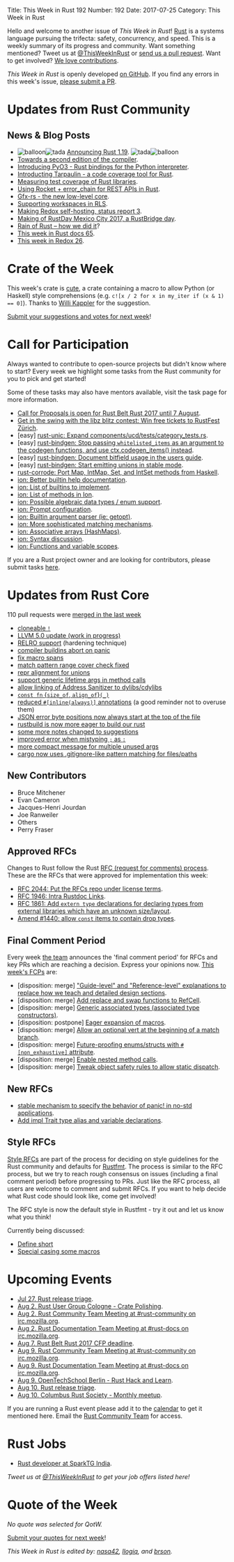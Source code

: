 Title: This Week in Rust 192
Number: 192
Date: 2017-07-25
Category: This Week in Rust

Hello and welcome to another issue of *This Week in Rust*!
[Rust](http://rust-lang.org) is a systems language pursuing the trifecta: safety, concurrency, and speed.
This is a weekly summary of its progress and community.
Want something mentioned? Tweet us at [@ThisWeekInRust](https://twitter.com/ThisWeekInRust) or [send us a pull request](https://github.com/cmr/this-week-in-rust).
Want to get involved? [We love contributions](https://github.com/rust-lang/rust/blob/master/CONTRIBUTING.md).

*This Week in Rust* is openly developed [on GitHub](https://github.com/cmr/this-week-in-rust).
If you find any errors in this week's issue, [please submit a PR](https://github.com/cmr/this-week-in-rust/pulls).

# Updates from Rust Community

## News & Blog Posts

* <img alt="balloon" class="emoji" title=":balloon:" src="https://cdn.discourse.org/business/images/emoji/emoji_one/balloon.png?v=0"><img alt="tada" class="emoji" title=":tada:" src="https://cdn.discourse.org/business/images/emoji/emoji_one/tada.png?v=0"> [Announcing Rust 1.19](https://blog.rust-lang.org/2017/07/20/Rust-1.19.html). <img alt="tada" class="emoji" title=":tada:" src="https://cdn.discourse.org/business/images/emoji/emoji_one/tada.png?v=0"><img alt="balloon" class="emoji" title=":balloon:" src="https://cdn.discourse.org/business/images/emoji/emoji_one/balloon.png?v=0">
* [Towards a second edition of the compiler](https://internals.rust-lang.org/t/towards-a-second-edition-of-the-compiler/5582).
* [Introducing PyO3 - Rust bindings for the Python interpreter](https://www.reddit.com/r/rust/comments/6p3rjp/pyo3_python_rust_binding/).
* [Introducting Tarpaulin - a code coverage tool for Rust](https://xd009642.github.io/2017/07/20/introducting-tarpaulin.html).
* [Measuring test coverage of Rust libraries](https://jbp.io/2017/07/19/measuring-test-coverage-of-rust-programs).
* [Using Rocket + error_chain for REST APIs in Rust](https://jamesmunns.com/update/2017/07/22/rocket-plus-error-chain.html).
* [Gfx-rs - the new low-level core](https://gfx-rs.github.io/2017/07/24/low-level.html).
* [Supporting workspaces in RLS](https://xanewok.github.io/gsoc/2017/supporting-workspaces-in-rls/).
* [Making Redox self-hosting, status report 3](https://redox-os.org/news/gsoc-self-hosting-3/).
* [Making of RustDay Mexico City 2017, a RustBridge day](http://blog.community.rs/2017/07/23/rustdaymx-2017.html).
* [Rain of Rust – how we did it](http://www.rowdymehul.com/rain-of-rust-how-we-did-it/)?
* [This week in Rust docs 65](https://guillaumegomez.github.io/this-week-in-rust-docs/blog/this-week-in-rust-docs-65).
* [This week in Redox 26](https://redox-os.org/news/this-week-in-redox-26/).

# Crate of the Week

This week's crate is [cute](https://crates.io/crates/cute), a crate containing a macro to allow Python (or Haskell) style
comprehensions (e.g. `c![x / 2 for x in my_iter if (x & 1) == 0]`). Thanks to [Willi Kappler](https://users.rust-lang.org/u/willi_kappler)
for the suggestion.

[Submit your suggestions and votes for next week][submit_crate]!

[submit_crate]: https://users.rust-lang.org/t/crate-of-the-week/2704

# Call for Participation

Always wanted to contribute to open-source projects but didn't know where to start?
Every week we highlight some tasks from the Rust community for you to pick and get started!

Some of these tasks may also have mentors available, visit the task page for more information.

* [Call for Proposals is open for Rust Belt Rust 2017 until 7 August](https://cfp.rustfest.eu/events/rustfest-ch).
* [Get in the swing with the libz blitz contest: Win free tickets to RustFest Zürich](http://blog.rustfest.eu/libz-blitz).
* [easy] [rust-unic: Expand components/ucd/tests/category_tests.rs](https://github.com/behnam/rust-unic/issues/43).
* [easy] [rust-bindgen: Stop passing `whitelisted_items` as an argument to the codegen functions, and use ctx.codegen_items() instead](https://github.com/servo/rust-bindgen/issues/838).
* [easy] [rust-bindgen: Document bitfield usage in the users guide](https://github.com/servo/rust-bindgen/issues/818).
* [easy] [rust-bindgen: Start emitting unions in stable mode](https://github.com/servo/rust-bindgen/issues/832).
* [rust-corrode: Port Map, IntMap, Set, and IntSet methods from Haskell](https://github.com/tcr/rust-corrode/issues/2).
* [ion: Better builtin help documentation](https://github.com/redox-os/ion/issues/416).
* [ion: List of builtins to implement](https://github.com/redox-os/ion/issues/409).
* [ion: List of methods in Ion](https://github.com/redox-os/ion/issues/441).
* [ion: Possible algebraic data types / enum support](https://github.com/redox-os/ion/issues/439).
* [ion: Prompt configuration](https://github.com/redox-os/ion/issues/423).
* [ion: Builtin argument parser (ie: getopt)](https://github.com/redox-os/ion/issues/361).
* [ion: More sophisticated matching mechanisms](https://github.com/redox-os/ion/issues/358).
* [ion: Associative arrays (HashMaps)](https://github.com/redox-os/ion/issues/246).
* [ion: Syntax discussion](https://github.com/redox-os/ion/issues/329).
* [ion: Functions and variable scopes](https://github.com/redox-os/ion/issues/328).

If you are a Rust project owner and are looking for contributors, please submit tasks [here][guidelines].

[guidelines]: https://users.rust-lang.org/t/twir-call-for-participation/4821

# Updates from Rust Core

110 pull requests were [merged in the last week][merged]

[merged]: https://github.com/issues?q=is%3Apr+org%3Arust-lang+is%3Amerged+merged%3A2017-07-17..2017-07-24

* [cloneable `!`](https://github.com/rust-lang/rust/pull/43406)
* [LLVM 5.0 update (work in progress)](https://github.com/rust-lang/rust/pull/43387)
* [RELRO support](https://github.com/rust-lang/rust/pull/43170) (hardening technique)
* [compiler buildins abort on panic](https://github.com/rust-lang/rust/pull/43258)
* [fix macro spans](https://github.com/rust-lang/rust/pull/43352)
* [match pattern range cover check fixed](https://github.com/rust-lang/rust/pull/43266)
* [repr alignment for unions](https://github.com/rust-lang/rust/pull/43274)
* [support generic lifetime args in method calls](https://github.com/rust-lang/rust/pull/42492)
* [allow linking of Address Sanitizer to dylibs/cdylibs](https://github.com/rust-lang/rust/pull/42711)
* [`const fn` {`size_of`, `align_of`}`(_)`](https://github.com/rust-lang/rust/pull/42859)
* [reduced `#[inline(always)]` annotations](https://github.com/rust-lang/rust/pull/43367) (a good reminder not to overuse them)
* [JSON error byte positions now always start at the top of the file](https://github.com/rust-lang/rust/pull/42973)
* [rustbuild is now more eager to build our rust](https://github.com/rust-lang/rust/pull/43096)
* [some more notes changed to suggestions](https://github.com/rust-lang/rust/pull/42033)
* [improved error when mistyping `;` as `:`](https://github.com/rust-lang/rust/pull/43096)
* [more compact message for multiple unused args](https://github.com/rust-lang/rust/pull/43323)
* [cargo now uses .gitignore-like pattern matching for files/paths](https://github.com/rust-lang/cargo/pull/4270)

## New Contributors

* Bruce Mitchener
* Evan Cameron
* Jacques-Henri Jourdan
* Joe Ranweiler
* Others
* Perry Fraser

## Approved RFCs

Changes to Rust follow the Rust [RFC (request for comments)
process](https://github.com/rust-lang/rfcs#rust-rfcs). These
are the RFCs that were approved for implementation this week:

* [RFC 2044: Put the RFCs repo under license terms](https://github.com/rust-lang/rfcs/pull/2044).
* [RFC 1946: Intra Rustdoc Links](https://github.com/rust-lang/rfcs/pull/1946).
* [RFC 1861: Add `extern type` declarations for declaring types from external libraries which have an unknown size/layout](https://github.com/rust-lang/rfcs/pull/1861).
* [Amend #1440: allow `const` items to contain drop types](https://github.com/rust-lang/rfcs/pull/1817).

## Final Comment Period

Every week [the team](https://www.rust-lang.org/team.html) announces the
'final comment period' for RFCs and key PRs which are reaching a
decision. Express your opinions now. [This week's FCPs][fcp] are:

[fcp]: https://github.com/rust-lang/rfcs/labels/final-comment-period

* [disposition: merge] ["Guide-level" and "Reference-level" explanations to replace how we teach and detailed design sections](https://github.com/rust-lang/rfcs/pull/2059).
* [disposition: merge] [Add replace and swap functions to RefCell](https://github.com/rust-lang/rfcs/pull/2057).
* [disposition: merge] [Generic associated types (associated type constructors)](https://github.com/rust-lang/rfcs/pull/1598).
* [disposition: postpone] [Eager expansion of macros](https://github.com/rust-lang/rfcs/pull/1628).
* [disposition: merge] [Allow an optional vert at the beginning of a match branch](https://github.com/rust-lang/rfcs/pull/1925).
* [disposition: merge] [Future-proofing enums/structs with `#[non_exhaustive]` attribute](https://github.com/rust-lang/rfcs/pull/2008).
* [disposition: merge] [Enable nested method calls](https://github.com/rust-lang/rfcs/pull/2025).
* [disposition: merge] [Tweak object safety rules to allow static dispatch](https://github.com/rust-lang/rfcs/pull/2027).

## New RFCs

* [stable mechanism to specify the behavior of panic! in no-std applications](https://github.com/rust-lang/rfcs/pull/2070).
* [Add impl Trait type alias and variable declarations](https://github.com/rust-lang/rfcs/pull/2071).

## Style RFCs

[Style RFCs](https://github.com/rust-lang-nursery/fmt-rfcs) are part of the process for deciding on style guidelines for the Rust community and defaults for [Rustfmt](https://github.com/rust-lang-nursery/rustfmt). The process is similar to the RFC process, but we try to reach rough consensus on issues (including a final comment period) before progressing to PRs. Just like the RFC process, all users are welcome to comment and submit RFCs. If you want to help decide what Rust code should look like, come get involved!

The RFC style is now the default style in Rustfmt - try it out and let us know what you think!

Currently being discussed:

* [Define short](https://github.com/rust-lang-nursery/fmt-rfcs/issues/47)
* [Special casing some macros](https://github.com/rust-lang-nursery/fmt-rfcs/issues/86)


# Upcoming Events

* [Jul 27. Rust release triage](https://internals.rust-lang.org/t/release-cycle-triage-proposal/3544).
* [Aug  2. Rust User Group Cologne - Crate Polishing](http://rust.cologne/2017/08/02/crate-polishing.html).
* [Aug  2. Rust Community Team Meeting at #rust-community on irc.mozilla.org](https://chat.mibbit.com/?server=irc.mozilla.org&channel=%23rust-community).
* [Aug  2. Rust Documentation Team Meeting at #rust-docs on irc.mozilla.org](https://chat.mibbit.com/?server=irc.mozilla.org&channel=%23rust-docs).
* [Aug  7. Rust Belt Rust 2017 CFP deadline](https://cfp.rustfest.eu/events/rustfest-ch).
* [Aug  9. Rust Community Team Meeting at #rust-community on irc.mozilla.org](https://chat.mibbit.com/?server=irc.mozilla.org&channel=%23rust-community).
* [Aug  9. Rust Documentation Team Meeting at #rust-docs on irc.mozilla.org](https://chat.mibbit.com/?server=irc.mozilla.org&channel=%23rust-docs).
* [Aug  9. OpenTechSchool Berlin - Rust Hack and Learn](https://www.meetup.com/opentechschool-berlin/events/krnczlywlbmb/).
* [Aug 10. Rust release triage](https://internals.rust-lang.org/t/release-cycle-triage-proposal/3544).
* [Aug 10. Columbus Rust Society - Monthly meetup](https://www.meetup.com/columbus-rs/events/czcwhlywlbnb/).

If you are running a Rust event please add it to the [calendar] to get
it mentioned here. Email the [Rust Community Team][community] for access.

[calendar]: https://www.google.com/calendar/embed?src=apd9vmbc22egenmtu5l6c5jbfc%40group.calendar.google.com
[community]: mailto:community-team@rust-lang.org

# Rust Jobs

* [Rust developer at SparkTG India](https://twitter.com/by1x/status/887653738252451840).

*Tweet us at [@ThisWeekInRust](https://twitter.com/ThisWeekInRust) to get your job offers listed here!*

# Quote of the Week

*No quote was selected for QotW.*

[Submit your quotes for next week][submit]!

[submit]: http://users.rust-lang.org/t/twir-quote-of-the-week/328

*This Week in Rust is edited by: [nasa42](https://github.com/nasa42), [llogiq](https://github.com/llogiq), and [brson](https://github.com/brson).*
